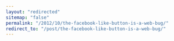 ```yaml
---
layout: "redirected"
sitemap: "false"
permalink: "/2012/10/the-facebook-like-button-is-a-web-bug/"
redirect_to: "/post/the-facebook-like-button-is-a-web-bug/"
---
```




